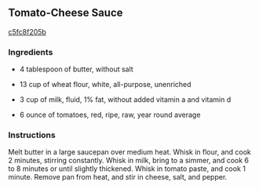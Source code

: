 ## Tomato-Cheese Sauce

[c5fc8f205b](http://www.food.com/recipe/tomato-cheese-sauce-511344)

### Ingredients

 - 4 tablespoon of butter, without salt

 - 13 cup of wheat flour, white, all-purpose, unenriched

 - 3 cup of milk, fluid, 1% fat, without added vitamin a and vitamin d

 - 6 ounce of tomatoes, red, ripe, raw, year round average

### Instructions

Melt butter in a large saucepan over medium heat. Whisk in flour, and cook 2 minutes, stirring constantly. Whisk in milk, bring to a simmer, and cook 6 to 8 minutes or until slightly thickened. Whisk in tomato paste, and cook 1 minute. Remove pan from heat, and stir in cheese, salt, and pepper.